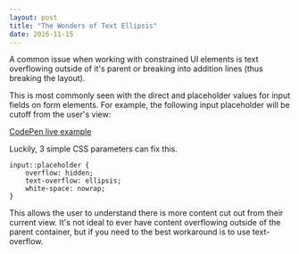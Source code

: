 ```yaml
---
layout: post
title: "The Wonders of Text Ellipsis"
date: 2016-11-15
---
```



A common issue when working with constrained UI elements is text overflowing outside of it's parent or breaking into addition lines (thus breaking the layout).

This is most commonly seen with the direct and placeholder values for input fields on form elements. For example, the following input placeholder will be cutoff from the user's view:

[CodePen live example](https://codepen.io/bradleytaunt/pen/OgpzyY/)

Luckily, 3 simple CSS parameters can fix this.

    input::placeholder {
        overflow: hidden;
        text-overflow: ellipsis;
        white-space: nowrap;
    }

This allows the user to understand there is more content cut out from their current view. It's not ideal to ever have content overflowing outside of the parent container, but if you need to the best workaround is to use text-overflow.
